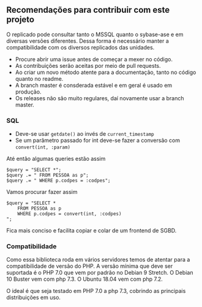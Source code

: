 ## Recomendações para contribuir com este projeto

O replicado pode consultar tanto o MSSQL quanto o sybase-ase e em diversas versões diferentes. Dessa forma é necessário manter a compatibilidade com os diversos replicados das unidades.

* Procure abrir uma issue antes de começar a mexer no código.
* As contribuições serão aceitas por meio de pull requests.
* Ao criar um novo método atente para a documentação, tanto no código quanto no readme.
* A branch master é consderada estável e em geral é usado em produção. 
* Os releases não são muito regulares, daí novamente usar a branch master.

### SQL

* Deve-se usar ```getdate()``` ao invés de ```current_timestamp```
* Se um parâmetro passado for int deve-se fazer a conversão com ```convert(int, :param)```

Até então algumas queries estão assim

```
$query = "SELECT *";
$query .= " FROM PESSOA as p";
$query .= " WHERE p.codpes = :codpes";
```

Vamos procurar fazer assim
```
$query = "SELECT *
    FROM PESSOA as p
    WHERE p.codpes = convert(int, :codpes)
";
```

Fica mais conciso e facilita copiar e colar de um frontend de SGBD.


### Compatibilidade 

Como essa biblioteca roda em vários servidores temos de atentar para a compatibilidade de versão do PHP. A versão mínima que deve ser suportada é o PHP 7.0 que vem por padrão no Debian 9 Stretch. O Debian 10 Buster vem com php 7.3. O Ubuntu 18.04 vem com php 7.2.

O ideal é que seja testado em PHP 7.0 a php 7.3, cobrindo as principais distribuições em uso.